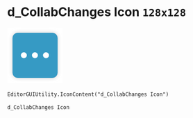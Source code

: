 # d_CollabChanges Icon `128x128`
<img src="/img/d_CollabChanges%20Icon.png" width=128 height=128>

``` CSharp
EditorGUIUtility.IconContent("d_CollabChanges Icon")
```
```
d_CollabChanges Icon
```
